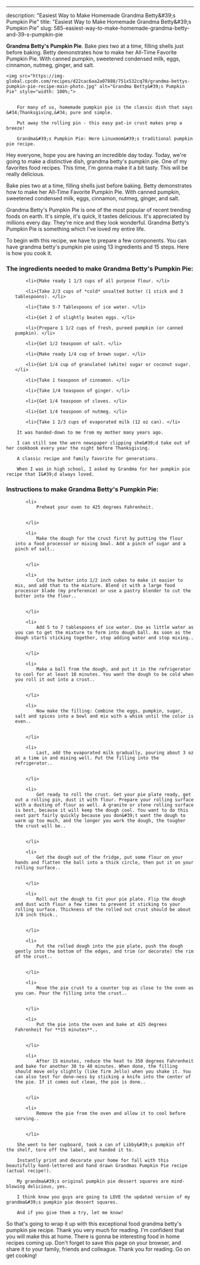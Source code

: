 ---
description: "Easiest Way to Make Homemade Grandma Betty&amp;#39;s Pumpkin Pie"
title: "Easiest Way to Make Homemade Grandma Betty&amp;#39;s Pumpkin Pie"
slug: 585-easiest-way-to-make-homemade-grandma-betty-and-39-s-pumpkin-pie

<p>
	<strong>Grandma Betty&#39;s Pumpkin Pie</strong>. 
	Bake pies two at a time, filling shells just before baking. Betty demonstrates how to make her All-Time Favorite Pumpkin Pie. With canned pumpkin, sweetened condensed milk, eggs, cinnamon, nutmeg, ginger, and salt.
</p>
<p>
	
	<img src="https://img-global.cpcdn.com/recipes/d22cac6aa2a07888/751x532cq70/grandma-bettys-pumpkin-pie-recipe-main-photo.jpg" alt="Grandma Betty&#39;s Pumpkin Pie" style="width: 100%;">
	
	
		For many of us, homemade pumpkin pie is the classic dish that says &#34;Thanksgiving,&#34; pure and simple.
	
		Put away the rolling pin - this easy pat-in crust makes prep a breeze!
	
		Grandma&#39;s Pumpkin Pie: Here Linuxmom&#39;s traditional pumpkin pie recipe.
	
</p>
<p>
	Hey everyone, hope you are having an incredible day today. Today, we're going to make a distinctive dish, grandma betty&#39;s pumpkin pie. One of my favorites food recipes. This time, I'm gonna make it a bit tasty. This will be really delicious.
</p>
	
<p>
	Bake pies two at a time, filling shells just before baking. Betty demonstrates how to make her All-Time Favorite Pumpkin Pie. With canned pumpkin, sweetened condensed milk, eggs, cinnamon, nutmeg, ginger, and salt.
</p>
<p>
	Grandma Betty&#39;s Pumpkin Pie is one of the most popular of recent trending foods on earth. It's simple, it's quick, it tastes delicious. It's appreciated by millions every day. They're nice and they look wonderful. Grandma Betty&#39;s Pumpkin Pie is something which I've loved my entire life.
</p>

<p>
To begin with this recipe, we have to prepare a few components. You can have grandma betty&#39;s pumpkin pie using 13 ingredients and 15 steps. Here is how you cook it.
</p>

<h3>The ingredients needed to make Grandma Betty&#39;s Pumpkin Pie:</h3>

<ol>
	
		<li>{Make ready 1 1/3 cups of all purpose flour. </li>
	
		<li>{Take 2/3 cups of *cold* unsalted butter (1 stick and 3 tablespoons). </li>
	
		<li>{Take 5-7 Tablespoons of ice water. </li>
	
		<li>{Get 2 of slightly beaten eggs. </li>
	
		<li>{Prepare 1 1/2 cups of fresh, pureed pumpkin (or canned pumpkin). </li>
	
		<li>{Get 1/2 teaspoon of salt. </li>
	
		<li>{Make ready 1/4 cup of brown sugar. </li>
	
		<li>{Get 1/4 cup of granulated (white) sugar or coconut sugar. </li>
	
		<li>{Take 1 teaspoon of cinnamon. </li>
	
		<li>{Take 1/4 teaspoon of ginger. </li>
	
		<li>{Get 1/4 teaspoon of cloves. </li>
	
		<li>{Get 1/4 teaspoon of nutmeg. </li>
	
		<li>{Take 1 2/3 cups of evaporated milk (12 oz can). </li>
	
</ol>
<p>
	
		It was handed-down to me from my mother many years ago.
	
		I can still see the worn newspaper clipping she&#39;d take out of her cookbook every year the night before Thanksgiving.
	
		A classic recipe and family favorite for generations.
	
		When I was in high school, I asked my Grandma for her pumpkin pie recipe that I&#39;d always loved.
	
</p>

<h3>Instructions to make Grandma Betty&#39;s Pumpkin Pie:</h3>

<ol>
	
		<li>
			Preheat your oven to 425 degrees Fahrenheit.
			
			
		</li>
	
		<li>
			Make the dough for the crust first by putting the flour into a food processor or mixing bowl. Add a pinch of sugar and a pinch of salt..
			
			
		</li>
	
		<li>
			Cut the butter into 1/2 inch cubes to make it easier to mix, and add that to the mixture. Blend it with a large food processor blade (my preference) or use a pastry blender to cut the butter into the flour..
			
			
		</li>
	
		<li>
			Add 5 to 7 tablespoons of ice water. Use as little water as you can to get the mixture to form into dough ball. As soon as the dough starts sticking together, stop adding water and stop mixing..
			
			
		</li>
	
		<li>
			Make a ball from the dough, and put it in the refrigerator to cool for at least 10 minutes. You want the dough to be cold when you roll it out into a crust..
			
			
		</li>
	
		<li>
			Now make the filling: Combine the eggs, pumpkin, sugar, salt and spices into a bowl and mix with a whisk until the color is even..
			
			
		</li>
	
		<li>
			Last, add the evaporated milk gradually, pouring about 3 oz at a time in and mixing well. Put the filling into the refrigerator..
			
			
		</li>
	
		<li>
			Get ready to roll the crust. Get your pie plate ready, get out a rolling pin, dust it with flour. Prepare your rolling surface with a dusting of flour as well. A granite or stone rolling surface is best, because it will keep the dough cool. You want to do this next part fairly quickly because you don&#39;t want the dough to warm up too much, and the longer you work the dough, the tougher the crust will be..
			
			
		</li>
	
		<li>
			Get the dough out of the fridge, put some flour on your hands and flatten the ball into a thick circle, then put it on your rolling surface..
			
			
		</li>
	
		<li>
			Roll out the dough to fit your pie plate. Flip the dough and dust with flour a few times to prevent it sticking to your rolling surface. Thickness of the rolled out crust should be about 3/8 inch thick..
			
			
		</li>
	
		<li>
			Put the rolled dough into the pie plate, push the dough gently into the bottom of the edges, and trim (or decorate) the rim of the crust..
			
			
		</li>
	
		<li>
			Move the pie crust to a counter top as close to the oven as you can. Pour the filling into the crust..
			
			
		</li>
	
		<li>
			Put the pie into the oven and bake at 425 degrees Fahrenheit for **15 minutes**..
			
			
		</li>
	
		<li>
			After 15 minutes, reduce the heat to 350 degrees Fahrenheit and bake for another 30 to 40 minutes. When done, the filling should move only slightly (like firm Jello) when you shake it. You can also test for done-ness by sticking a knife into the center of the pie. If it comes out clean, the pie is done..
			
			
		</li>
	
		<li>
			Remove the pie from the oven and allow it to cool before serving..
			
			
		</li>
	
</ol>

<p>
	
		She went to her cupboard, took a can of Libby&#39;s pumpkin off the shelf, tore off the label, and handed it to.
	
		Instantly print and decorate your home for fall with this beautifully hand-lettered and hand drawn Grandmas Pumpkin Pie recipe (actual recipe!).
	
		My grandma&#39;s original pumpkin pie dessert squares are mind-blowing delicious, yes.
	
		I think know you guys are going to LOVE the updated version of my grandma&#39;s pumpkin pie dessert squares.
	
		And if you give them a try, let me know!
	
</p>

<p>
	So that's going to wrap it up with this exceptional food grandma betty&#39;s pumpkin pie recipe. Thank you very much for reading. I'm confident that you will make this at home. There is gonna be interesting food in home recipes coming up. Don't forget to save this page on your browser, and share it to your family, friends and colleague. Thank you for reading. Go on get cooking!
</p>
